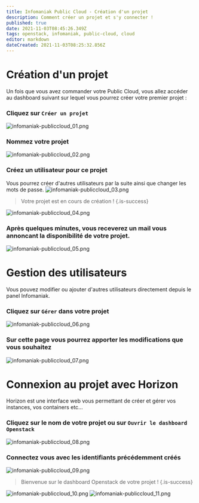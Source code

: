 ```yaml
---
title: Infomaniak Public Cloud - Création d'un projet
description: Comment créer un projet et s'y connecter !
published: true
date: 2021-11-03T08:45:26.349Z
tags: openstack, infomaniak, public-cloud, cloud
editor: markdown
dateCreated: 2021-11-03T08:25:32.856Z
---
```


# Création d'un projet
Un fois que vous avez commander votre Public Cloud, vous allez accéder au dashboard suivant sur lequel vous pourrez créer votre premier projet :
### Cliquez sur `Créer un projet`
![infomaniak-publiccloud_01.png](/images/cloud/infomaniak-public-cloud/1/infomaniak-publiccloud_01.png)
### Nommez votre projet
![infomaniak-publiccloud_02.png](/images/cloud/infomaniak-public-cloud/1/infomaniak-publiccloud_02.png)
### Créez un utilisateur pour ce projet
Vous pourrez créer d'autres utilisateurs par la suite ainsi que changer les mots de passe.
![infomaniak-publiccloud_03.png](/images/cloud/infomaniak-public-cloud/1/infomaniak-publiccloud_03.png)

> Votre projet est en cours de création !
{.is-success}

![infomaniak-publiccloud_04.png](/images/cloud/infomaniak-public-cloud/1/infomaniak-publiccloud_04.png)
### Après quelques minutes, vous receverez un mail vous annoncant la disponibilité de votre projet.
![infomaniak-publiccloud_05.png](/images/cloud/infomaniak-public-cloud/1/infomaniak-publiccloud_05.png)

# Gestion des utilisateurs
Vous pouvez modifier ou ajouter d'autres utilisateurs directement depuis le panel Infomaniak.
### Cliquez sur `Gérer` dans votre projet 
![infomaniak-publiccloud_06.png](/images/cloud/infomaniak-public-cloud/1/infomaniak-publiccloud_06.png)
### Sur cette page vous pourrez apporter les modifications que vous souhaitez
![infomaniak-publiccloud_07.png](/images/cloud/infomaniak-public-cloud/1/infomaniak-publiccloud_07.png)

# Connexion au projet avec Horizon
Horizon est une interface web vous permettant de créer et gérer vos instances, vos containers etc...
### Cliquez sur le nom de votre projet ou sur `Ouvrir le dashboard Openstack`
![infomaniak-publiccloud_08.png](/images/cloud/infomaniak-public-cloud/1/infomaniak-publiccloud_08.png)
### Connectez vous avec les identifiants précédemment créés
![infomaniak-publiccloud_09.png](/images/cloud/infomaniak-public-cloud/1/infomaniak-publiccloud_09.png)

> Bienvenue sur le dashboard Openstack de votre projet !
{.is-success}

![infomaniak-publiccloud_10.png](/images/cloud/infomaniak-public-cloud/1/infomaniak-publiccloud_10.png)
![infomaniak-publiccloud_11.png](/images/cloud/infomaniak-public-cloud/1/infomaniak-publiccloud_11.png)